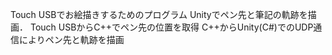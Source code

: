 Touch USBでお絵描きするためのプログラム
Unityでペン先と筆記の軌跡を描画．
Touch USBからC++でペン先の位置を取得
C++からUnity(C#)でのUDP通信によりペン先と軌跡を描画